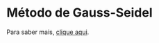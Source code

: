 # Método de Gauss-Seidel

Para saber mais, [clique aqui](https://en.wikipedia.org/wiki/Gauss%E2%80%93Seidel_method).
